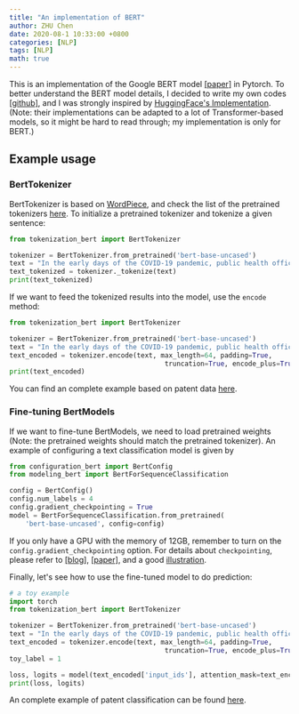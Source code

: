 ```yaml
---
title: "An implementation of BERT"
author: ZHU Chen
date: 2020-08-1 10:33:00 +0800
categories: [NLP]
tags: [NLP]
math: true
---
```

This is an implementation of the Google BERT model [[paper]](https://arxiv.org/abs/1810.04805) in Pytorch. To better understand the BERT model details, I decided to write my own codes [[github]](https://github.com/zhujohn9604/BERT), and I was strongly inspired by [HuggingFace's Implementation](https://github.com/huggingface/transformers). (Note: their implementations can be adapted to a lot of Transformer-based models, so it might be hard to read through; my implementation is only for BERT.)

## Example usage

### BertTokenizer
BertTokenizer is based on [WordPiece](https://arxiv.org/abs/1609.08144), and check the list of the pretrained tokenizers [here](https://github.com/zhujohn9604/BERT/blob/master/bert/tokenization_bert.py). To initialize a pretrained tokenizer and tokenize a given sentence:
```python
from tokenization_bert import BertTokenizer

tokenizer = BertTokenizer.from_pretrained('bert-base-uncased')
text = "In the early days of the COVID-19 pandemic, public health officials believed that one of the most effective ways to fight the spread of the virus was to disinfect highly touched surfaces."
text_tokenized = tokenizer._tokenize(text)
print(text_tokenized)
```
If we want to feed the tokenized results into the model, use the `encode` method:
```python
from tokenization_bert import BertTokenizer

tokenizer = BertTokenizer.from_pretrained('bert-base-uncased')
text = "In the early days of the COVID-19 pandemic, public health officials believed that one of the most effective ways to fight the spread of the virus was to disinfect highly touched surfaces."
text_encoded = tokenizer.encode(text, max_length=64, padding=True,
                                       truncation=True, encode_plus=True, return_tensors=True)
print(text_encoded)
```
You can find an complete example based on patent data [here](https://github.com/zhujohn9604/BERT/blob/master/bert/datasets.py).

### Fine-tuning BertModels
If we want to fine-tune BertModels, we need to load pretrained weights (Note: the pretrained weights should match the pretrained tokenizer). An example of configuring a text classification model is given by
```python
from configuration_bert import BertConfig
from modeling_bert import BertForSequenceClassification

config = BertConfig()
config.num_labels = 4
config.gradient_checkpointing = True
model = BertForSequenceClassification.from_pretrained(
    'bert-base-uncased', config=config)
```
If you only have a GPU with the memory of 12GB, remember to turn on the `config.gradient_checkpointing` option. For details about `checkpointing`, please refer to [[blog]](https://qywu.github.io/2019/05/22/explore-gradient-checkpointing.html), [[paper]](https://arxiv.org/abs/1604.06174), and a good [illustration](https://github.com/cybertronai/gradient-checkpointing).

Finally, let's see how to use the fine-tuned model to do prediction:
```python
# a toy example
import torch
from tokenization_bert import BertTokenizer

tokenizer = BertTokenizer.from_pretrained('bert-base-uncased')
text = "In the early days of the COVID-19 pandemic, public health officials believed that one of the most effective ways to fight the spread of the virus was to disinfect highly touched surfaces."
text_encoded = tokenizer.encode(text, max_length=64, padding=True,
                                       truncation=True, encode_plus=True, return_tensors=True)
toy_label = 1

loss, logits = model(text_encoded['input_ids'], attention_mask=text_encoded['attention_mask'], labels=torch.tensor([[toy_label]]))
print(loss, logits)
```
An complete example of patent classification can be found [here](https://github.com/zhujohn9604/BERT/blob/master/bert/train.py). 